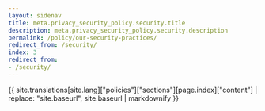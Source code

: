 ```yaml
---
layout: sidenav
title: meta.privacy_security_policy.security.title
description: meta.privacy_security_policy.security.description
permalink: /policy/our-security-practices/
redirect_from: /security/
index: 3
redirect_from:
- /security/
---
```


{{ site.translations[site.lang]["policies"]["sections"][page.index]["content"] | replace: "site.baseurl", site.baseurl | markdownify }}
